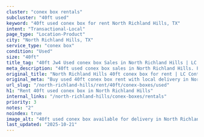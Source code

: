 ```yaml
---
cluster: "conex box rentals"
subcluster: "40ft used"
keyword: "40ft used conex box for rent North Richland Hills, TX"
intent: "Transactional-Local"
page_type: "Location-Product"
city: "North Richland Hills, TX"
service_type: "conex box"
condition: "Used"
size: "40ft"
title_tag: "40ft Jw4 Used conex box Sales in North Richland Hills | LC Container"
meta_description: "40ft used conex box sales in North Richland Hills. Fast delivery, competitive pricing. Serving conex boxes area. Quote ID: MS6. Call (214) 524-4168 for your free quote today."
original_title: "North Richland Hills 40ft conex box for rent | LC Container"
original_meta: "Buy used 40ft conex box rent with local delivery in North Richland Hills, TX. LC Container — local Since 2003. Request a fast quote today."
url_slug: "/north-richland-hills/rent/40ft/conex-boxes/used"
h1: "Rent 40ft used conex box in North Richland Hills"
internal_links: "/north-richland-hills/conex-boxes/rentals"
priority: 3
notes: "2"
noindex: true
image_alt: "40ft used conex box available for delivery in North Richland Hills"
last_updated: "2025-10-21"
---
```


<!-- TODO: Add unique city/inventory copy, images, and internal links here. -->
